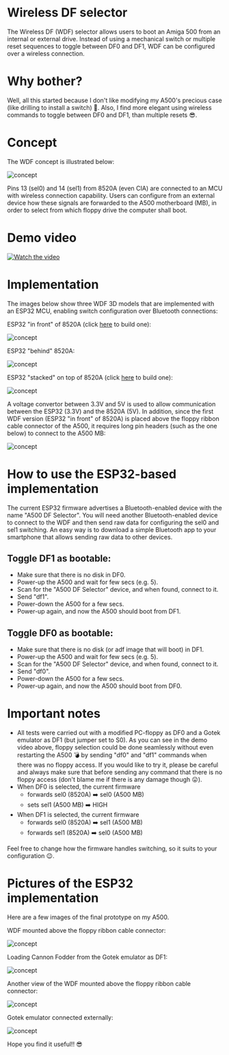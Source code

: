 # Wireless DF selector
 The Wireless DF (WDF) selector allows users to boot an Amiga 500 from an internal or external drive. Instead of using a mechanical switch or multiple reset sequences to toggle between DF0 and DF1, WDF can be configured over a wireless connection. 
 
# Why bother?
Well, all this started because I don't like modifying my A500's precious case (like drilling to install a switch) 🙂. Also, I find more elegant using wireless commands to toggle between DF0 and DF1, than multiple resets 😎.
 
# Concept
The WDF concept is illustrated below: 

![concept](/images/concept.png)

Pins 13 (sel0) and 14 (sel1) from 8520A (even CIA) are connected to an MCU with wireless connection capability. Users can configure from an external device how these signals are forwarded to the A500 motherboard (MB), in order to select from which floppy drive the computer shall boot. 

# Demo video
[![Watch the video](https://img.youtube.com/vi/IKIUbYo_S1U/maxresdefault.jpg)](https://youtu.be/IKIUbYo_S1U) 

# Implementation
The images below show three WDF 3D models that are implemented with an ESP32 MCU, enabling switch configuration over Bluetooth connections:

ESP32 "in front" of 8520A (click [here](https://www.pcbway.com/project/shareproject/Amiga_500_Wireless_DF_selector.html) to build one):

![concept](/images/df_selector_3d_model.png)

ESP32 "behind" 8520A:

![concept](/images/df_selector_inverted_3d_model.png)

ESP32 "stacked" on top of 8520A (click [here](https://www.pcbway.com/project/shareproject/Amiga_500_compact_wireless_DF_selector.html) to build one):

![concept](/images/df_selector_stacked_3d_model.png)

A voltage convertor between 3.3V and 5V is used to allow communication between the ESP32 (3.3V) and the 8520A (5V). In addition, since the first WDF version (ESP32 "in front" of 8520A) is placed above the floppy ribbon cable connector of the A500, it requires long pin headers (such as the one below) to connect to the A500 MB:

![concept](/images/long_pin_headers.jpg)

# How to use the ESP32-based implementation
The current ESP32 firmware advertises a Bluetooth-enabled device with the name "A500 DF Selector". You will need another Bluetooth-enabled device to connect to the WDF and then send raw data for configuring the sel0 and sel1 switching. An easy way is to download a simple Bluetooth app to your smartphone that allows sending raw data to other devices. 

## Toggle DF1 as bootable:

* Make sure that there is no disk in DF0.
* Power-up the A500 and wait for few secs (e.g. 5).
* Scan for the "A500 DF Selector" device, and when found, connect to it.
* Send "df1".
* Power-down the A500 for a few secs.
* Power-up again, and now the A500 should boot from DF1.

## Toggle DF0 as bootable:

* Make sure that there is no disk (or adf image that will boot) in DF1.
* Power-up the A500 and wait for few secs (e.g. 5).
* Scan for the "A500 DF Selector" device, and when found, connect to it.
* Send "df0".
* Power-down the A500 for a few secs.
* Power-up again, and now the A500 should boot from DF0.

# Important notes
- All tests were carried out with a modified PC-floppy as DF0 and a Gotek emulator as DF1 (but jumper set to S0). As you can see in the demo video above, floppy selection could be done seamlessly without even restarting the A500 💣 by sending "df0" and "df1" commands when there was no floppy access. If you would like to try it, please be careful and always make sure that before sending any command that there is no floppy access (don't blame me if there is any damage though 😛). 
- When DF0 is selected, the current firmware  
  - forwards sel0 (8520A) ➡️ sel0 (A500 MB)
  - sets sel1 (A500 MB) ➡️ HIGH
- When DF1 is selected, the current firmware  
  - forwards sel0 (8520A) ➡️ sel1 (A500 MB)
  - forwards sel1 (8520A) ➡️ sel0 (A500 MB)

Feel free to change how the firmware handles switching, so it suits to your configuration 😉.

# Pictures of the ESP32 implementation
Here are a few images of the final prototype on my A500.

WDF mounted above the floppy ribbon cable connector:

![concept](/images/image1.jpg)

Loading Cannon Fodder from the Gotek emulator as DF1:

![concept](/images/image2.jpg)

Another view of the WDF mounted above the floppy ribbon cable connector:

![concept](/images/image3.jpg)

Gotek emulator connected externally:

![concept](/images/image4.jpg)


Hope you find it useful!! 😎
